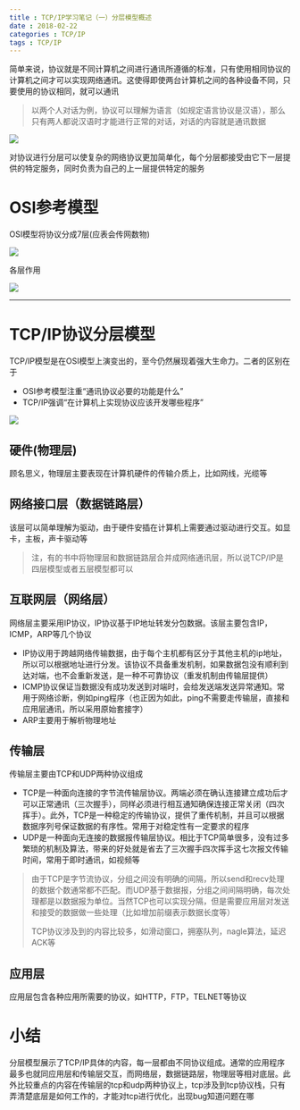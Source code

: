 ```yaml
---
title : TCP/IP学习笔记（一）分层模型概述
date : 2018-02-22
categories : TCP/IP
tags : TCP/IP
---
```




简单来说，协议就是不同计算机之间进行通讯所遵循的标准，只有使用相同协议的计算机之间才可以实现网络通讯。这使得即使两台计算机之间的各种设备不同，只要使用的协议相同，就可以通讯

> 以两个人对话为例，协议可以理解为语言（如规定语言协议是汉语），那么只有两人都说汉语时才能进行正常的对话，对话的内容就是通讯数据

<!--more-->

![](https://s1.ax1x.com/2018/02/22/9UJBCQ.png)

对协议进行分层可以使复杂的网络协议更加简单化，每个分层都接受由它下一层提供的特定服务，同时负责为自己的上一层提供特定的服务

# OSI参考模型

OSI模型将协议分成7层(应表会传网数物)

![](https://s1.ax1x.com/2018/02/22/9UJsvn.png)



各层作用

![](https://s1.ax1x.com/2018/02/23/9aVJSO.png)



------



# TCP/IP协议分层模型

TCP/IP模型是在OSI模型上演变出的，至今仍然展现着强大生命力。二者的区别在于

* OSI参考模型注重“通讯协议必要的功能是什么”
* TCP/IP强调“在计算机上实现协议应该开发哪些程序”

![](https://s1.ax1x.com/2018/02/22/9UJf5F.png)

## 硬件(物理层)

顾名思义，物理层主要表现在计算机硬件的传输介质上，比如网线，光缆等

## 网络接口层（数据链路层）

该层可以简单理解为驱动，由于硬件安插在计算机上需要通过驱动进行交互。如显卡，主板，声卡驱动等

> 注，有的书中将物理层和数据链路层合并成网络通讯层，所以说TCP/IP是四层模型或者五层模型都可以

## 互联网层（网络层）

网络层主要采用IP协议，IP协议基于IP地址转发分包数据。该层主要包含IP，ICMP，ARP等几个协议

* IP协议用于跨越网络传输数据，由于每个主机都有区分于其他主机的ip地址，所以可以根据地址进行分发。该协议不具备重发机制，如果数据包没有顺利到达对端，也不会重新发送，是一种不可靠协议（重发机制由传输层提供）
* ICMP协议保证当数据没有成功发送到对端时，会给发送端发送异常通知。常用于网络诊断，例如ping程序（也正因为如此，ping不需要走传输层，直接和应用层通讯，所以采用原始套接字）
* ARP主要用于解析物理地址

## 传输层

传输层主要由TCP和UDP两种协议组成

* TCP是一种面向连接的字节流传输层协议。两端必须在确认连接建立成功后才可以正常通讯（三次握手），同样必须进行相互通知确保连接正常关闭（四次挥手）。此外，TCP是一种稳定的传输协议，提供了重传机制，并且可以根据数据序列号保证数据的有序性。常用于对稳定性有一定要求的程序
* UDP是一种面向无连接的数据报传输层协议。相比于TCP简单很多，没有过多繁琐的机制及算法，带来的好处就是省去了三次握手四次挥手这七次报文传输时间，常用于即时通讯，如视频等

> 由于TCP是字节流协议，分组之间没有明确的间隔，所以send和recv处理的数据个数通常都不匹配。而UDP基于数据报，分组之间间隔明确，每次处理都是以数据报为单位。当然TCP也可以实现分隔，但是需要应用层对发送和接受的数据做一些处理（比如增加前缀表示数据长度等）
>
> TCP协议涉及到的内容比较多，如滑动窗口，拥塞队列，nagle算法，延迟ACK等

## 应用层

应用层包含各种应用所需要的协议，如HTTP，FTP，TELNET等协议



# 小结

分层模型展示了TCP/IP具体的内容，每一层都由不同协议组成。通常的应用程序最多也就同应用层和传输层交互，而网络层，数据链路层，物理层等相对底层。此外比较重点的内容在传输层的tcp和udp两种协议上，tcp涉及到tcp协议栈，只有弄清楚底层是如何工作的，才能对tcp进行优化，出现bug知道问题在哪

